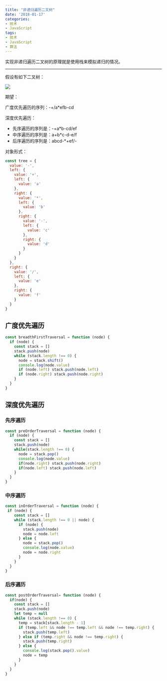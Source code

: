 ```yaml
---
title: "非递归遍历二叉树"
date: '2018-01-17'
categories: 
- 技术
- JavaScript
tags: 
- 技术
- JavaScript
- 算法
---
```


实现非递归遍历二叉树的原理就是使用栈来模拟递归的情况。

<!-- more -->

---

假设有如下二叉树：

![](http://ww1.sinaimg.cn/large/6ad0d67fgy1fof7g9dco1j204b04ht8n.jpg)

期望：

广度优先遍历的序列：-+/a*efb-cd

深度优先遍历：
- 先序遍历的序列是：-+a*b-cd/ef
- 中序遍历的序列是：a+b*c-d-e/f
- 后序遍历的序列是：abcd-*+ef/-

对象形式：

```js
const tree = {
  value: '-',
  left: {
    value: '+',
    left: {
      value: 'a'
    },
    right: {
      value: '*',
      left: {
        value: 'b'
      },
      right: {
        value: '-',
        left: {
          value: 'c'
        },
        right: {
          value: 'd'
        }
      }
    }
  },
  right: {
    value: '/',
    left: {
      value: 'e'
    },
    right: {
      value: 'f'
    }
  }
}
```

## 广度优先遍历

```js
const breadthFirstTraversal = function (node) {
  if (node) {
    const stack = []
    stack.push(node)
    while (stack.length !== 0) {
      node = stack.shift()
      console.log(node.value)
      if (node.left) stack.push(node.left) 
      if (node.right) stack.push(node.right)
    }
  }
}
```

## 深度优先遍历

### 先序遍历
```js
const preOrderTraversal = function (node) {
  if (node) {
    const stack = []
    stack.push(node)
    while(stack.length !== 0) {
      node = stack.pop()
      console.log(node.value)
      if(node.right) stack.push(node.right)
      if(node.left) stack.push(node.left)
    }
  }
}
```

### 中序遍历
```js
const inOrderTraversal = function (node) {
 if (node) {
    const stack = []
    while (stack.length !== 0 || node) { 
      if (node) {
        stack.push(node)
        node = node.left
      } else {
        node = stack.pop()
        console.log(node.value)
        node = node.right
      }
    }
  } 
}
```

### 后序遍历
```js
const postOrderTraversal= function (node) {
  if(node) {
    const stack = []
    stack.push(node)
    let temp = null
    while (stack.length !== 0) {
      temp = stack[stack.length - 1]
      if (temp.left && node !== temp.left && node !== temp.right) {
        stack.push(temp.left)
      } else if (temp.right && node !== temp.right) {
        stack.push(temp.right)
      } else {
        console.log(stack.pop().value)
        node = temp
      }
    }
  }
}
```